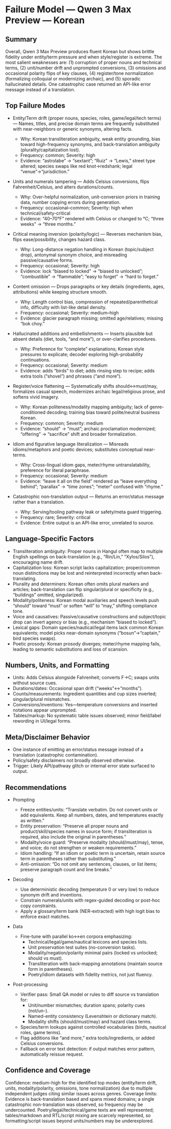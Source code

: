 # Failure Model — Qwen 3 Max Preview — Korean

## Summary
Overall, Qwen 3 Max Preview produces fluent Korean but shows brittle fidelity under entity/term pressure and when style/register is extreme. The most salient weaknesses are: (1) corruption of proper nouns and technical terms, (2) unit/number drift and unprompted conversions, (3) omissions and occasional polarity flips of key clauses, (4) register/tone normalization (formalizing colloquial or modernizing archaic), and (5) sporadic hallucinated details. One catastrophic case returned an API-like error message instead of a translation.

## Top Failure Modes
- Entity/Term drift (proper nouns, species, roles, game/legal/tech terms) — Names, titles, and precise domain terms are frequently substituted with near-neighbors or generic synonyms, altering facts.
  - Why: Korean transliteration ambiguity, weak entity grounding, bias toward high-frequency synonyms, and back-translation ambiguity (plurality/capitalization lost).
  - Frequency: common; Severity: high
  - Evidence: “astrolabe” → “sextant”; “Ruiz” → “Lewis,” street type altered; species swaps like red knot→redshank; legal “venue”→“jurisdiction.”

- Units and numerals tampering — Adds Celsius conversions, flips Fahrenheit/Celsius, and alters durations/counts.
  - Why: Over-helpful normalization, unit-conversion priors in training data, number copying errors during generation.
  - Frequency: occasional–common; Severity: high when technical/safety-critical
  - Evidence: “40–70°F” rendered with Celsius or changed to °C; “three weeks” → “three months.”

- Critical meaning inversion (polarity/logic) — Reverses mechanism bias, flips ease/possibility, changes hazard class.
  - Why: Long-distance negation handling in Korean (topic/subject drop), antonymal synonym choice, and misreading passive/causative forms.
  - Frequency: occasional; Severity: high
  - Evidence: lock “biased to locked” → “biased to unlocked”; “combustible” → “flammable”; “easy to forget” → “hard to forget.”

- Content omission — Drops paragraphs or key details (ingredients, ages, attributions) while keeping structure smooth.
  - Why: Length control bias, compression of repeated/parenthetical info, difficulty with list-like detail density.
  - Frequency: occasional; Severity: medium–high
  - Evidence: glacier paragraph missing; omitted age/relatives; missing “bok choy.”

- Hallucinated additions and embellishments — Inserts plausible but absent details (diet, tools, “and more”), or over-clarifies procedures.
  - Why: Preference for “complete” explanations; Korean style pressures to explicate; decoder exploring high-probability continuations.
  - Frequency: occasional; Severity: medium
  - Evidence: adds “birds” to diet; adds rinsing step to recipe; adds extra tools (“shovel”) and phrases (“and more”).

- Register/voice flattening — Systematically shifts should↔must/may, formalizes casual speech, modernizes archaic legal/religious prose, and softens vivid imagery.
  - Why: Korean politeness/modality mapping ambiguity; lack of genre-conditioned decoding; training bias toward polite/neutral business Korean.
  - Frequency: common; Severity: medium
  - Evidence: “should” → “must”; archaic proclamation modernized; “offering” → “sacrifice” shift and broader formalization.

- Idiom and figurative language literalization — Misreads idioms/metaphors and poetic devices; substitutes conceptual near-terms.
  - Why: Cross-lingual idiom gaps, meter/rhyme untranslatability, preference for literal paraphrase.
  - Frequency: occasional; Severity: medium
  - Evidence: “leave it all on the field” rendered as “leave everything behind”; “parallax” → “time zones”; “meter” confused with “rhyme.”

- Catastrophic non-translation output — Returns an error/status message rather than a translation.
  - Why: Serving/tooling pathway leak or safety/meta guard triggering.
  - Frequency: rare; Severity: critical
  - Evidence: Entire output is an API-like error, unrelated to source.

## Language‑Specific Factors
- Transliteration ambiguity: Proper nouns in Hangul often map to multiple English spellings on back-translation (e.g., “Rin/Lin,” “Xylos/Silos”), encouraging name drift.
- Capitalization loss: Korean script lacks capitalization; proper/common noun distinctions may be lost and reinterpreted incorrectly when back-translating.
- Plurality and determiners: Korean often omits plural markers and articles; back-translation can flip singular/plural or specificity (e.g., “buildings” omitted, singularized).
- Modality/politeness: Korean modal auxiliaries and speech levels push “should” toward “must” or soften “will” to “may,” shifting compliance tone.
- Voice and causatives: Passive/causative constructions and subject/topic drop can invert agency or bias (e.g., mechanism “biased to locked”).
- Lexical gaps: Domain species/nautical/legal items lack common Korean equivalents; model picks near-domain synonyms (“bosun”→“captain,” bird species swaps).
- Poetic prosody: Korean prosody diverges; meter/rhyme mapping fails, leading to semantic substitutions and loss of scansion.

## Numbers, Units, and Formatting
- Units: Adds Celsius alongside Fahrenheit; converts F→C; swaps units without source cues.
- Durations/dates: Occasional span drift (“weeks”↔“months”).
- Counts/measurements: Ingredient quantities and cup sizes inverted; singular/plural mismatches.
- Conversions/inventions: Yes—temperature conversions and inserted notations appear unprompted.
- Tables/markup: No systematic table issues observed; minor field/label rewording in UI/legal forms.

## Meta/Disclaimer Behavior
- One instance of emitting an error/status message instead of a translation (catastrophic contamination).
- Policy/safety disclaimers not broadly observed otherwise.
- Trigger: Likely API/pathway glitch or internal error state surfaced to output.

## Recommendations
- Prompting
  - Freeze entities/units: “Translate verbatim. Do not convert units or add equivalents. Keep all numbers, dates, and temperatures exactly as written.”
  - Entity preservation: “Preserve all proper nouns and product/skill/species names in source form; if transliteration is required, also include the original in parentheses.”
  - Modality/voice guard: “Preserve modality (should/must/may), tense, and voice; do not strengthen or weaken requirements.”
  - Idiom handling: “If an idiom or poetic term is uncertain, retain source term in parentheses rather than substituting.”
  - Anti-omission: “Do not omit any sentences, clauses, or list items; preserve paragraph count and line breaks.”

- Decoding
  - Use deterministic decoding (temperature 0 or very low) to reduce synonym drift and inventions.
  - Constrain numerals/units with regex-guided decoding or post-hoc copy constraints.
  - Apply a glossary/term bank (NER-extracted) with high logit bias to enforce exact matches.

- Data
  - Fine-tune with parallel ko↔en corpora emphasizing:
    - Technical/legal/game/nautical lexicons and species lists.
    - Unit preservation test suites (no-conversion tasks).
    - Modality/negation/polarity minimal pairs (locked vs unlocked; should vs must).
    - Transliteration with back-mapping annotations (maintain source form in parentheses).
    - Poetry/idiom datasets with fidelity metrics, not just fluency.

- Post-processing
  - Verifier pass: Small QA model or rules to diff source vs translation for:
    - Unit/number mismatches; duration spans; polarity cues (not/un-).
    - Named-entity consistency (Levenshtein or dictionary match).
    - Modality shifts (should/must/may) and hazard class terms.
  - Species/term lookups against controlled vocabularies (birds, nautical roles, game terms).
  - Flag additions like “and more,” extra tools/ingredients, or added Celsius conversions.
  - Fallback on error text detection: if output matches error pattern, automatically reissue request.

## Confidence and Coverage
Confidence: medium-high for the identified top modes (entity/term drift, units, modality/polarity, omissions, tone normalization) due to multiple independent judges citing similar issues across genres. Coverage limits: Evidence is back-translation based and spans mixed domains; a single catastrophic non-translation was observed, so frequency may be undercounted. Poetry/legal/technical/game texts are well represented; tables/markdown and RTL/script mixing are scarcely represented, so formatting/script issues beyond units/numbers may be underexplored.